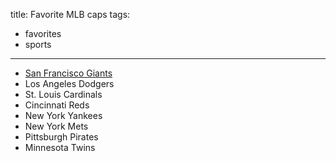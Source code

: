 title: Favorite MLB caps
tags:
- favorites
- sports
---

- [San Francisco Giants](http://www.sportslogos.net/logos/view/k04fv0hukg05n3f8et45jey88/San_Francisco_Giants/1994/Cap_Logo)
- Los Angeles Dodgers
- St. Louis Cardinals
- Cincinnati Reds
- New York Yankees
- New York Mets
- Pittsburgh Pirates
- Minnesota Twins
